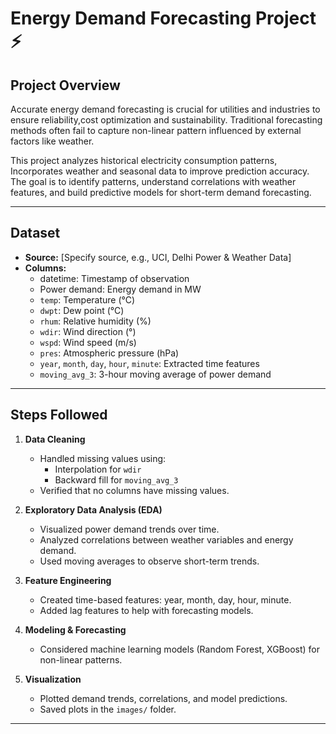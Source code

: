 # Energy Demand Forecasting Project ⚡

## Project Overview
Accurate energy demand  forecasting is crucial for utilities and industries to ensure reliability,cost optimization and sustainability. Traditional forecasting methods often fail to capture non-linear pattern influenced 
by external factors like weather.

This project analyzes historical electricity consumption patterns, Incorporates weather and seasonal data to improve prediction accuracy.
The goal is to identify patterns, understand correlations with weather features, and build predictive models for short-term demand forecasting.

---
## Dataset
- **Source:** [Specify source, e.g., UCI, Delhi Power & Weather Data]  
- **Columns:**
  - datetime: Timestamp of observation
  - Power demand: Energy demand in MW
  - `temp`: Temperature (°C)
  - `dwpt`: Dew point (°C)
  - `rhum`: Relative humidity (%)
  - `wdir`: Wind direction (°)
  - `wspd`: Wind speed (m/s)
  - `pres`: Atmospheric pressure (hPa)
  - `year`, `month`, `day`, `hour`, `minute`: Extracted time features
  - `moving_avg_3`: 3-hour moving average of power demand

---

## Steps Followed

1. **Data Cleaning**
   - Handled missing values using:
     - Interpolation for `wdir`
     - Backward fill for `moving_avg_3`
   - Verified that no columns have missing values.

2. **Exploratory Data Analysis (EDA)**
   - Visualized power demand trends over time.
   - Analyzed correlations between weather variables and energy demand.
   - Used moving averages to observe short-term trends.

3. **Feature Engineering**
   - Created time-based features: year, month, day, hour, minute.
   - Added lag features to help with forecasting models.

4. **Modeling & Forecasting**
   - Considered machine learning models (Random Forest, XGBoost) for non-linear patterns.

5. **Visualization**
   - Plotted demand trends, correlations, and model predictions.
   - Saved plots in the `images/` folder.

---

## 

